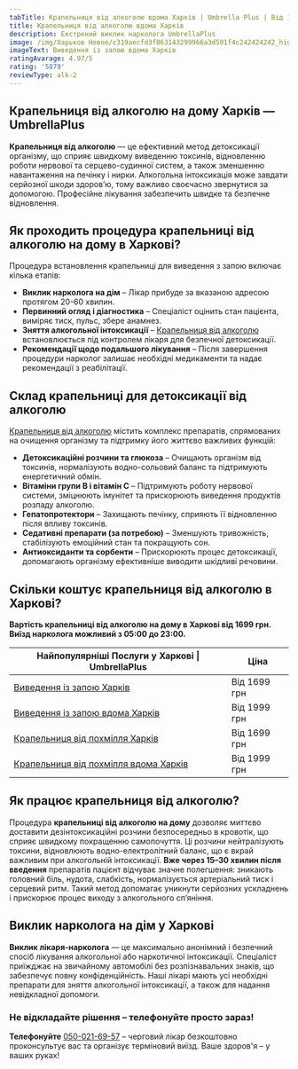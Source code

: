 ```yaml
---
tabTitle: Крапельниця від алкоголю вдома Харків | Umbrella Plus | Від 1699 грн
title: Крапельниця від алкоголю вдома Харків
description: Екстрений виклик нарколога UmbrellaPlus
image: /img/Харьков Новое/c319aecfd3f863143299966a3d501f4c242424242_high.jpg
imageText: Виведення із запою вдома Харків
ratingAvarage: 4.97/5
rating: '5879'
reviewType: alk-2
---
```


## Крапельниця від алкоголю на дому Харків — UmbrellaPlus

**Крапельниця від алкоголю** — це ефективний метод детоксикації організму, що сприяє швидкому виведенню токсинів, відновленню роботи нервової та серцево-судинної систем, а також зменшенню навантаження на печінку і нирки. Алкогольна інтоксикація може завдати серйозної шкоди здоров’ю, тому важливо своєчасно звернутися за допомогою. Професійне лікування забезпечить швидке та безпечне відновлення.

## Як проходить процедура крапельниці від алкоголю на дому в Харкові?

Процедура встановлення крапельниці для виведення з запою включає кілька етапів:

* **Виклик нарколога на дім** – Лікар прибуде за вказаною адресою протягом 20-60 хвилин.
* **Первинний огляд і діагностика** – Спеціаліст оцінить стан пацієнта, виміряє тиск, пульс, збере анамнез.
* **Зняття алкогольної інтоксикації** – [Крапельниця від алкоголю](https://umbrella-plus.com.ua/uk/kharkiv/kapelnica_ot_alkogola_kharkiv-ua/)  встановлюється під контролем лікаря для безпечної детоксикації.
* **Рекомендації щодо подальшого лікування** – Після завершення процедури нарколог залишає необхідні медикаменти та надає рекомендації з реабілітації.

## Склад крапельниці для детоксикації від алкоголю

[Крапельниця від алкоголю](https://umbrella-plus.com.ua/uk/kharkiv/kapelnica_ot_alkogola_kharkiv-ua/) містить комплекс препаратів, спрямованих на очищення організму та підтримку його життєво важливих функцій:

* **Детоксикаційні розчини та глюкоза** – Очищають організм від токсинів, нормалізують водно-сольовий баланс та підтримують енергетичний обмін.
* **Вітаміни групи B і вітамін C** – Підтримують роботу нервової системи, зміцнюють імунітет та прискорюють виведення продуктів розпаду алкоголю.
* **Гепатопротектори** – Захищають печінку, сприяють її відновленню після впливу токсинів.
* **Седативні препарати (за потребою)** – Зменшують тривожність, стабілізують емоційний стан та покращують сон.
* **Антиоксиданти та сорбенти** – Прискорюють процес детоксикації, допомагають організму ефективніше виводити шкідливі речовини.

## Скільки коштує крапельниця від алкоголю в Харкові?

**Вартість крапельниці від алкоголю на дому в Харкові від 1699 грн.** **Виїзд нарколога можливий з 05:00 до 23:00.**

| Найпопулярніші Послуги у Харкові \| UmbrellaPlus                                  | Ціна         |
| --------------------------------------------------------------------------------- | ------------ |
| [Виведення із запою Харків](Vivod-iz-zapoia-kharkiv-ua)                           | Від 1699 грн |
| [Виведення із запою вдома Харків](Vivod-iz-zapoia-na-domy-kharkiv-ua)             | Від 1999 грн |
| [Крапельниця від похмілля Харків](Kapelnica_ot_alkogola_kharkiv-ua)               | Від 1699 грн |
| [Крапельниця від похмілля вдома Харків](Kapelnica_ot_alkogola_na_domy_kharkiv_ua) | Від 1999 грн |

## Як працює крапельниця від алкоголю?

Процедура **крапельниці від алкоголю на дому** дозволяє миттєво доставити дезінтоксикаційні розчини безпосередньо в кровотік, що сприяє швидкому покращенню самопочуття. Ці розчини нейтралізують токсини, відновлюють водно-електролітний баланс, що є вкрай важливим при алкогольній інтоксикації. **Вже через 15–30 хвилин після введення** препаратів пацієнт відчуває значне полегшення: зникають головний біль, нудота, слабкість, нормалізується артеріальний тиск і серцевий ритм. Такий метод допомагає уникнути серйозних ускладнень і прискорює процес виходу з алкогольного сп’яніння.

## Виклик нарколога на дім у Харкові

**Виклик лікаря-нарколога** — це максимально анонімний і безпечний спосіб лікування алкогольної або наркотичної інтоксикації. Спеціаліст приїжджає на звичайному автомобілі без розпізнавальних знаків, що забезпечує повну конфіденційність. Наші лікарі мають усі необхідні препарати для зняття алкогольної інтоксикації, а також для надання невідкладної допомоги.

### Не відкладайте рішення – телефонуйте просто зараз!

**Телефонуйте** [050-021-69-57](tel:0500216957) – черговий лікар безкоштовно проконсультує вас та організує терміновий виїзд.
Ваше здоров'я – у ваших руках!
